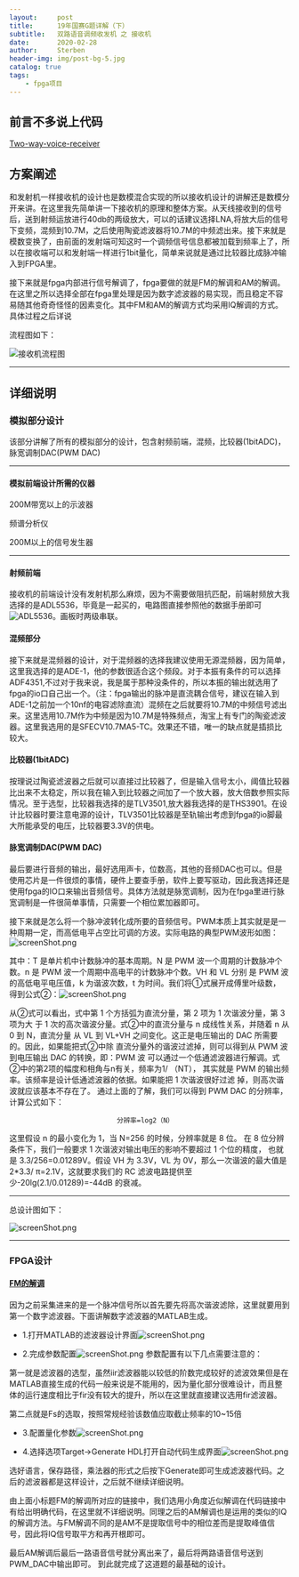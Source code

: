 ```yaml
---
layout:     post
title:      19年国赛G题详解（下）
subtitle:   双路语音调频收发机 之 接收机
date:       2020-02-28
author:     Sterben
header-img: img/post-bg-5.jpg
catalog: true
tags:
    - fpga项目
---
```

## 前言不多说上代码

[Two-way-voice-receiver](https://github.com/Bestduan/Two-way-voice-receiver)

## 方案阐述

和发射机一样接收机的设计也是数模混合实现的所以接收机设计的讲解还是数模分开来讲。在这里我先简单讲一下接收机的原理和整体方案。从天线接收到的信号后，送到射频运放进行40db的两级放大，可以的话建议选择LNA,将放大后的信号下变频，混频到10.7M，之后使用陶瓷滤波器将10.7M的中频滤出来。接下来就是模数变换了，由前面的发射端可知这时一个调频信号信息都被加载到频率上了，所以在接收端可以和发射端一样进行1bit量化，简单来说就是通过比较器比成脉冲输入到FPGA里。

接下来就是fpga内部进行信号解调了，fpga要做的就是FM的解调和AM的解调。在这里之所以选择全部在fpga里处理是因为数字滤波器的易实现，而且稳定不容易随其他奇奇怪怪的因素变化。其中FM和AM的解调方式均采用IQ解调的方式。具体过程之后详说

流程图如下：

![接收机流程图](https://i.loli.net/2020/02/29/mODJ7h29lQERGIp.png)

----

## 详细说明

### 模拟部分设计

该部分讲解了所有的模拟部分的设计，包含射频前端，混频，比较器(1bitADC)，脉宽调制DAC(PWM DAC)

----

#### 模拟前端设计所需的仪器

200M带宽以上的示波器

频谱分析仪

200M以上的信号发生器

----

#### 射频前端

接收机的前端设计没有发射机那么麻烦，因为不需要做阻抗匹配，前端射频放大我选择的是ADL5536，毕竟是一起买的，电路图直接参照他的数据手册即可![ADL5536](https://i.loli.net/2020/02/29/L5n7BK1JXHl9wfM.png)。画板时两级串联。

#### 混频部分

接下来就是混频器的设计，对于混频器的选择我建议使用无源混频器，因为简单，这里我选择的是ADE-1，他的参数很适合这个频段。对于本振有条件的可以选择ADF4351,不过对于我来说，我是属于那种没条件的，所以本振的输出就选用了fpga的io口自己出一个。（注：fpga输出的脉冲是直流耦合信号，建议在输入到ADE-1之前加一个10nf的电容滤除直流）混频在之后就要将10.7M的中频信号滤出来。这里选用10.7M作为中频是因为10.7M是特殊频点，淘宝上有专门的陶瓷滤波器。这里我选用的是SFECV10.7MA5-TC。效果还不错，唯一的缺点就是插损比较大。

#### 比较器(1bitADC)

按理说过陶瓷滤波器之后就可以直接过比较器了，但是输入信号太小，阈值比较器比出来不太稳定，所以我在输入到比较器之间加了一个放大器，放大倍数参照实际情况。至于选型，比较器我选择的是TLV3501,放大器我选择的是THS3901。在设计比较器时要注意电源的设计，TLV3501比较器是至轨输出考虑到fpga的io脚最大所能承受的电压，比较器要3.3V的供电。

#### 脉宽调制DAC(PWM DAC)

最后要进行音频的输出，最好选用声卡，位数高，其他的音频DAC也可以。但是使用芯片是一件很烦的事情，硬件上要查手册，软件上要写驱动，因此我选择还是使用fpga的IO口来输出音频信号。具体方法就是脉宽调制，因为在fpga里进行脉宽调制是一件很简单事情，只需要一个相位累加器即可。

接下来就是怎么将一个脉冲波转化成所要的音频信号。PWM本质上其实就是是一种周期一定，而高低电平占空比可调的方波。实际电路的典型PWM波形如图：![screenShot.png](https://i.loli.net/2020/02/29/xDdZB3mjl6hvwzT.png)

其中：T 是单片机中计数脉冲的基本周期。N 是 PWM 波一个周期的计数脉冲个数。n 是 PWM 波一个周期中高电平的计数脉冲个数。VH 和 VL 分别 是 PWM 波的高低电平电压值，k 为谐波次数，t 为时间。我们将①式展开成傅里叶级数， 得到公式②：![screenShot.png](https://i.loli.net/2020/02/29/9dkFLAKWsUl5oiS.png)

从②式可以看出，式中第 1 个方括弧为直流分量，第 2 项为 1 次谐波分量，第 3 项为大 于 1 次的高次谐波分量。式②中的直流分量与 n 成线性关系，并随着 n 从 0 到 N，直流分量 从 VL 到 VL+VH 之间变化。这正是电压输出的 DAC 所需要的。因此，如果能把式②中除 直流分量外的谐波过滤掉，则可以得到从 PWM 波到电压输出 DAC 的转换，即：PWM 波 可以通过一个低通滤波器进行解调。式②中的第2项的幅度和相角与n有关，频率为1/ （NT）， 其实就是 PWM 的输出频率。该频率是设计低通滤波器的依据。如果能把 1 次谐波很好过滤 掉，则高次谐波就应该基本不存在了。  通过上面的了解，我们可以得到 PWM DAC 的分辨率，计算公式如下：

                               分辨率=log2（N）  

这里假设 n 的最小变化为 1，当 N=256 的时候，分辨率就是 8 位。 在 8 位分辨条件下，我们一般要求 1 次谐波对输出电压的影响不要超过 1 个位的精度， 也就是 3.3/256=0.01289V。假设 VH 为 3.3V，VL 为 0V，那么一次谐波的最大值是 2*3.3/ π=2.1V，这就要求我们的 RC 滤波电路提供至少-20lg(2.1/0.01289)=-44dB 的衰减。

----

总设计图如下：

![screenShot.png](https://i.loli.net/2020/02/29/db5kDZw6xyJlqRe.png)

----

### FPGA设计

#### [FM的解调](https://wenku.baidu.com/view/5e9aae0c763231126edb115d.html)

因为之前采集进来的是一个脉冲信号所以首先要先将高次谐波滤除，这里就要用到第一个数字滤波器。下面讲解数字滤波器的MATLAB生成。

* 1.打开MATLAB的滤波器设计界面![screenShot.png](https://i.loli.net/2020/03/02/g54UrYy3AfuSEJN.png)

* 2.完成参数配置![screenShot.png](https://i.loli.net/2020/03/02/cF1O63qrXbBEhvI.png)
参数配置有以下几点需要注意的：

第一就是滤波器的选型，虽然iir滤波器能以较低的阶数完成较好的滤波效果但是在MATLAB直接生成的代码一般来说是不能用的，因为量化部分很难设计，而且整体的运行速度相比于fir没有较大的提升，所以在这里就直接建议选用fir滤波器。

第二点就是Fs的选取，按照常规经验该数值应取截止频率的10~15倍

* 3.配置量化参数![screenShot.png](https://i.loli.net/2020/03/02/Y4HjhosMAyNdV6F.png)

* 4.选择选项Target->Generate HDL打开自动代码生成界面![screenShot.png](https://i.loli.net/2020/03/02/RmqIfzTBK9SkMph.png)

选好语言，保存路径，乘法器的形式之后按下Generate即可生成滤波器代码。之后的滤波器都是这样设计，之后就不继续详细说明。

由上面小标题FM的解调所对应的链接中，我们选用小角度近似解调在代码链接中有给出明确代码，在这里就不详细说明。同理之后的AM解调也是运用的类似的IQ的解调方法。与FM解调不同的是AM不是提取信号中的相位差而是提取峰值信号，因此将IQ信号取平方和再开根即可。

最后AM解调后最后一路语音信号就分离出来了，最后将两路语音信号送到PWM_DAC中输出即可。
到此就完成了这道题的最基础的设计。
